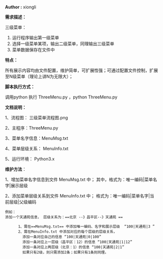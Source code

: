 **Author :** xiongli

**需求描述：**

三级菜单：
1. 运行程序输出第一级菜单
2. 选择一级菜单某项，输出二级菜单，同理输出三级菜单
3. 菜单数据保存在文件中

**特点：**

所有展示内容均由文件配置，维护简单，可扩展性强；可通过配置文件控制，扩展至N级菜单（理论上讲N为无限大）；


**脚本执行方式：**

调用python 执行 ThreeMenu.py ，python ThreeMenu.py

**文档说明：**

1、流程图： 三级菜单流程图.png

2、主程序：ThreeMenu.py

3、菜单名字信息：MenuMsg.txt

4、菜单层级关系： MenuInfo.txt

5、运行环境： Python3.x


**维护方法**：

1、增加菜单名字信息到文件 MenuMsg.txt 中；
    其中，格式为：唯一编码|菜单名字|展示层级

2、添加菜单层级关系到文件 MenuInfo.txt 中；
   格式为：唯一编码|菜单名字|当前层级|父级编码


    例如：
    添加一个天通苑信息， 层级关系为：==北京 --》昌平区--》天通苑 == 
    
          1、需在==MenuMsg.txt== 中添加唯一编码、名字和展示层级  “100|天通苑|3 ”
          2、需在MenuInfo.txt 中添加对应的每个层级的层级关系，
            添加一条对应自己的信息 “100|天通苑|0|100”
            添加一条对应上一层级（昌平区：12）的信息 “100|天通苑|1|12”
            添加一条对应上两层级（北京：1）的信息 “100|天通苑|2|1”
            如果只有2级，则只需添加2条；如果只有1条则同理。



